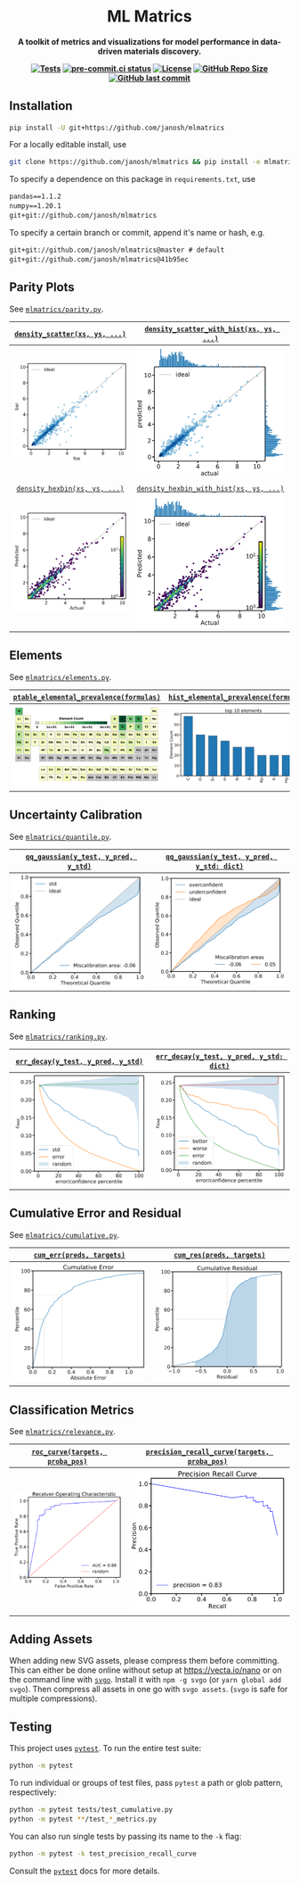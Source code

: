 <h1 align="center">ML Matrics</h1>

<h4 align="center">

A toolkit of metrics and visualizations for model performance in data-driven materials discovery.

[![Tests](https://github.com/janosh/mlmatrics/workflows/Tests/badge.svg)](https://github.com/janosh/mlmatrics/actions)
[![pre-commit.ci status](https://results.pre-commit.ci/badge/github/janosh/mlmatrics/master.svg)](https://results.pre-commit.ci/latest/github/janosh/mlmatrics/master)
[![License](https://img.shields.io/github/license/janosh/mlmatrics?label=License)](/license)
[![GitHub Repo Size](https://img.shields.io/github/repo-size/janosh/mlmatrics?label=Repo+Size)](https://github.com/janosh/mlmatrics/graphs/contributors)
[![GitHub last commit](https://img.shields.io/github/last-commit/janosh/mlmatrics?label=Last+Commit)](https://github.com/janosh/mlmatrics/commits)

</h4>

## Installation

```sh
pip install -U git+https://github.com/janosh/mlmatrics
```

For a locally editable install, use

```sh
git clone https://github.com/janosh/mlmatrics && pip install -e mlmatrics
```

To specify a dependence on this package in `requirements.txt`, use

```txt
pandas==1.1.2
numpy==1.20.1
git+git://github.com/janosh/mlmatrics
```

To specify a certain branch or commit, append it's name or hash, e.g.

```txt
git+git://github.com/janosh/mlmatrics@master # default
git+git://github.com/janosh/mlmatrics@41b95ec
```

## Parity Plots

See [`mlmatrics/parity.py`](mlmatrics/parity.py).

| [`density_scatter(xs, ys, ...)`](mlmatrics/parity.py)  |      [`density_scatter_with_hist(xs, ys, ...)`](mlmatrics/parity.py)       |
| :----------------------------------------------------: | :------------------------------------------------------------------------: |
|     ![density_scatter](assets/density_scatter.svg)     |     ![density_scatter_with_hist](assets/density_scatter_with_hist.svg)     |
|  [`density_hexbin(xs, ys, ...)`](mlmatrics/parity.py)  |       [`density_hexbin_with_hist(xs, ys, ...)`](mlmatrics/parity.py)       |
| ![density_scatter_hex](assets/density_scatter_hex.svg) | ![density_scatter_hex_with_hist](assets/density_scatter_hex_with_hist.svg) |

## Elements

See [`mlmatrics/elements.py`](mlmatrics/elements.py).

|    [`ptable_elemental_prevalence(formulas)`](mlmatrics/elements.py)    |   [`hist_elemental_prevalence(formulas)`](mlmatrics/elements.py)   |
| :--------------------------------------------------------------------: | :----------------------------------------------------------------: |
| ![ptable_elemental_prevalence](assets/ptable_elemental_prevalence.svg) | ![hist_elemental_prevalence](assets/hist_elemental_prevalence.svg) |

## Uncertainty Calibration

See [`mlmatrics/quantile.py`](mlmatrics/quantile.py).

| [`qq_gaussian(y_test, y_pred, y_std)`](mlmatrics/quantile.py) | [`qq_gaussian(y_test, y_pred, y_std: dict)`](mlmatrics/quantile.py) |
| :-----------------------------------------------------------: | :-----------------------------------------------------------------: |
|       ![normal_prob_plot](assets/normal_prob_plot.svg)        | ![normal_prob_plot_multiple](assets/normal_prob_plot_multiple.svg)  |

## Ranking

See [`mlmatrics/ranking.py`](mlmatrics/ranking.py).

| [`err_decay(y_test, y_pred, y_std)`](mlmatrics/cumulative.py) | [`err_decay(y_test, y_pred, y_std: dict)`](mlmatrics/cumulative.py) |
| :-----------------------------------------------------------: | :-----------------------------------------------------------------: |
|              ![err_decay](assets/err_decay.svg)               |        ![err_decay_multiple](assets/err_decay_multiple.svg)         |

## Cumulative Error and Residual

See [`mlmatrics/cumulative.py`](mlmatrics/cumulative.py).

| [`cum_err(preds, targets)`](mlmatrics/cumulative.py) |  [`cum_res(preds, targets)`](mlmatrics/cumulative.py)  |
| :--------------------------------------------------: | :----------------------------------------------------: |
|   ![cumulative_error](assets/cumulative_error.svg)   | ![cumulative_residual](assets/cumulative_residual.svg) |

## Classification Metrics

See [`mlmatrics/relevance.py`](mlmatrics/relevance.py).

| [`roc_curve(targets, proba_pos)`](mlmatrics/relevance.py) | [`precision_recall_curve(targets, proba_pos)`](mlmatrics/relevance.py) |
| :-------------------------------------------------------: | :--------------------------------------------------------------------: |
|            ![roc_curve](assets/roc_curve.svg)             |      ![precision_recall_curve](assets/precision_recall_curve.svg)      |

## Adding Assets

When adding new SVG assets, please compress them before committing. This can either be done online without setup at <https://vecta.io/nano> or on the command line with [`svgo`](https://github.com/svg/svgo). Install it with `npm -g svgo` (or `yarn global add svgo`). Then compress all assets in one go with `svgo assets`. (`svgo` is safe for multiple compressions).

## Testing

This project uses [`pytest`](https://docs.pytest.org/en/stable/usage.html). To run the entire test suite:

```sh
python -m pytest
```

To run individual or groups of test files, pass `pytest` a path or glob pattern, respectively:

```sh
python -m pytest tests/test_cumulative.py
python -m pytest **/test_*_metrics.py
```

You can also run single tests by passing its name to the `-k` flag:

```sh
python -m pytest -k test_precision_recall_curve
```

Consult the [`pytest`](https://docs.pytest.org/en/stable/usage.html) docs for more details.
